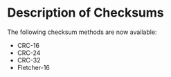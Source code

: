 # Description of Checksums

The following checksum methods are now available:

- CRC-16
- CRC-24
- CRC-32
- Fletcher-16
